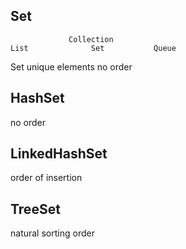 ## Set 


                 Collection 
    List              Set           Queue


Set 
unique elements 
no order 



## HashSet
no order


## LinkedHashSet   
order of insertion 


## TreeSet 
natural sorting order















